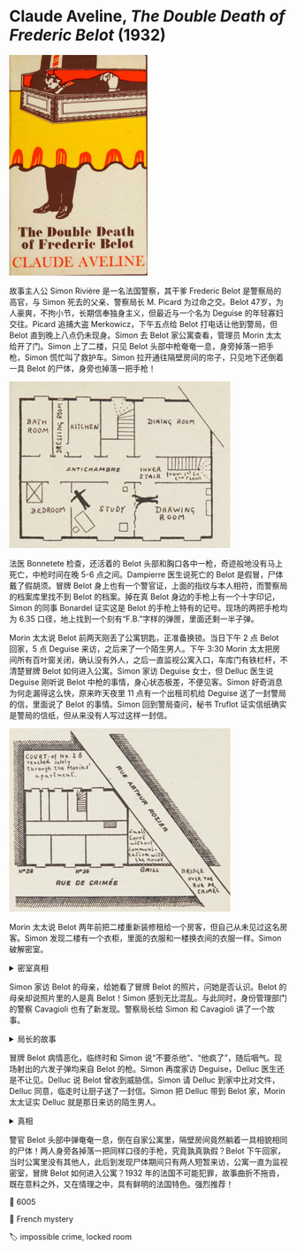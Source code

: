 # Claude Aveline, <i>The Double Death of Frederic Belot</i> (1932)

<img src=images/1932_cover.jpg width=250/>

故事主人公 Simon Rivière 是一名法国警察，其干爹 Frederic Belot 是警察局的高官，与 Simon 死去的父亲、警察局长 M. Picard 为过命之交。Belot 47岁，为人豪爽，不拘小节，长期信奉独身主义，但最近与一个名为 Deguise 的年轻寡妇交往。Picard 追捕大盗 Merkowicz，下午五点给 Belot 打电话让他到警局，但 Belot 直到晚上八点仍未现身。Simon 去 Belot 家公寓查看，管理员 Morin 太太给开了门。Simon 上了二楼，只见 Belot 头部中枪奄奄一息，身旁掉落一把手枪，Simon 慌忙叫了救护车。Simon 拉开通往隔壁房间的帘子，只见地下还倒着一具 Belot 的尸体，身旁也掉落一把手枪！

<img src=images/1932_murder_scene.png width=400/>

法医 Bonnetete 检查，还活着的 Belot 头部和胸口各中一枪，奇迹般地没有马上死亡，中枪时间在晚 5-6 点之间。Dampierre 医生说死亡的 Belot 是假冒，尸体戴了假胡须。冒牌 Belot 身上也有一个警官证，上面的指纹与本人相符，而警察局的档案库里找不到 Belot 的档案。掉在真 Belot 身边的手枪上有一个十字印记，Simon 的同事 Bonardel 证实这是 Belot 的手枪上特有的记号。现场的两把手枪均为 6.35 口径，地上找到一个刻有“F.B.”字样的弹匣，里面还剩一半子弹。

Morin 太太说 Belot 前两天刚丢了公寓钥匙，正准备换锁。当日下午 2 点 Belot 回家，5 点 Deguise 来访，之后来了一个陌生男人。下午 3:30 Morin 太太把房间所有百叶窗关闭，确认没有外人，之后一直监视公寓入口，车库门有铁栏杆，不清楚冒牌 Belot 如何进入公寓。Simon 家访 Deguise 女士，但 Delluc 医生说 Deguise 刚听说 Belot 中枪的事情，身心状态极差，不便见客。Simon 好奇消息为何走漏得这么快，原来昨天夜里 11 点有一个出租司机给 Deguise 送了一封警局的信，里面说了 Belot 的事情。Simon 回到警局查问，秘书 Truflot 证实信纸确实是警局的信纸，但从来没有人写过这样一封信。

<img src=images/1932_street_view.png width=400/>

Morin 太太说 Belot 两年前把二楼重新装修租给一个房客，但自己从未见过这名房客。Simon 发现二楼有一个衣柜，里面的衣服和一楼换衣间的衣服一样。Simon 破解密室。

<details><summary>密室真相</summary>
装修工人将一扇门改装成了滑动门。Simon 通过滑动门进入另一侧的公寓，在里面发现一个钱包，身份证上的名字为 Jean Martin。真假 Belot 分别住在滑动门的两侧。

<img src=images/1932_upper_half.png width=400/>
<img src=images/1932_lower_half.png width=400/>
</details>

Simon 家访 Belot 的母亲，给她看了冒牌 Belot 的照片，问她是否认识。Belot 的母亲却说照片里的人是真 Belot！Simon 感到无比混乱。与此同时，身份管理部门的警察 Cavagioli 也有了新发现。警察局长给 Simon 和 Cavagioli 讲了一个故事。

<details><summary>局长的故事</summary>
Leon Ferroux 是一名会计师，被贪污主管设计陷害丢了工作。Ferroux 发现自己长得和 Belot 十分相像，于是找到 Belot 讲了自己的故事。Picard 升任局长需要 Belot 接替自己的旧职，但 Belot 不想整日坐办公桌，提出让 Ferroux 冒充自己白天上班。Picard 起先不同意，但后来让步。Belot 请了假给 Ferroux 特训，并且改变自己的日常行为让二人行为一致。Belot 让 Ferroux 佩戴自己的枪。Ferroux 爱上了 Deguise，但觉得会影响工作所以想退出，但 Belot 支持二人交往，并允许 Ferroux 在公寓与 Deguise 见面。
</details>

冒牌 Belot 病情恶化，临终时和 Simon 说“不要杀他”、“他疯了”，随后咽气。现场射出的六发子弹均来自 Belot 的枪。Simon 再度家访 Deguise，Delluc 医生还是不让见。Delluc 说 Belot 曾收到威胁信。Simon 请 Delluc 到家中比对文件，Delluc 同意，临走时让厨子送了一封信。Simon 把 Delluc 带到 Belot 家，Morin 太太证实 Delluc 就是那日来访的陌生男人。

<details><summary>真相</summary>
Delluc 是 Deguise 的同父异母哥哥，住在 Deguise 隔壁。Ferroux 给了 Deguise 自己的手枪防身。Deguise 偷了 Ferroux 的钥匙，拿着手枪到公寓找 Ferroux，计划以自杀逼婚。Belot 看到持枪的 Deguise，抽出手枪让她举手投降，Deguise 惊慌之下开枪误杀了 Belot。这时 Ferroux 从背后出现，Deguise 以为看到鬼魂，疯狂开枪击伤 Ferroux，并陷入崩溃。Delluc 在 Deguise 之后来到公寓，发现妹妹杀人，迅速让她离开现场，并从 Belot 拿了一张警局的信纸伪造了警局的信，让 Deguise 有借口以生病为由不见外人。Delluc 没有看到帘子后面的 Belot。
</details>

警官 Belot 头部中弹奄奄一息，倒在自家公寓里，隔壁房间竟然躺着一具相貌相同的尸体！两人身旁各掉落一把同样口径的手枪，究竟孰真孰假？Belot 下午回家，当时公寓里没有其他人，此后到发现尸体期间只有两人短暂来访，公寓一直为监视密室，冒牌 Belot 如何进入公寓？1932 年的法国不可能犯罪，故事曲折不拖沓，既在意料之外，又在情理之中，具有鲜明的法国特色。强烈推荐！

:link: 6005

:file_folder: French mystery

:label: impossible crime, locked room
